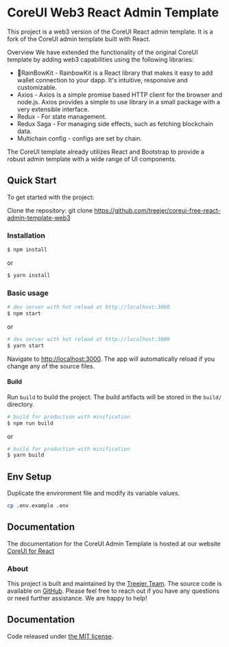 # CoreUI Web3 React Admin Template
This project is a web3 version of the CoreUI React admin template. It is a fork of the CoreUI admin template built with React.

Overview
We have extended the functionality of the original CoreUI template by adding web3 capabilities using the following libraries:

- 🌈RainBowKit - RainbowKit is a React library that makes it easy to add wallet connection to your dapp. It's intuitive, responsive and customizable.
- Axios - Axios is a simple promise based HTTP client for the browser and node.js. Axios provides a simple to use library in a small package with a very extensible interface.
- Redux - For state management.
- Redux Saga - For managing side effects, such as fetching blockchain data.
- Multichain config - configs are set by chain.

The CoreUI template already utilizes React and Bootstrap to provide a robust admin template with a wide range of UI components.

## Quick Start
To get started with the project:

Clone the repository: git clone https://github.com/treejer/coreui-free-react-admin-template-web3

### Installation

``` bash
$ npm install
```

or

``` bash
$ yarn install
```

### Basic usage

``` bash
# dev server with hot reload at http://localhost:3000
$ npm start 
```

or 

``` bash
# dev server with hot reload at http://localhost:3000
$ yarn start
```

Navigate to [http://localhost:3000](http://localhost:3000). The app will automatically reload if you change any of the source files.

#### Build

Run `build` to build the project. The build artifacts will be stored in the `build/` directory.

```bash
# build for production with minification
$ npm run build
```

or

```bash
# build for production with minification
$ yarn build
```

## Env Setup
Duplicate the environment file and modify its variable values.
```bash
cp .env.example .env
```

## Documentation

The documentation for the CoreUI Admin Template is hosted at our website [CoreUI for React](https://coreui.io/react/)


### About

This project is built and maintained by the [Treejer Team](https://github.com/treejer). The source code is available on [GitHub]([https://github.com/treejer](https://github.com/treejer/coreui-free-react-admin-template-web3)).
Please feel free to reach out if you have any questions or need further assistance. We are happy to help!

## Documentation

Code released under [the MIT license](https://github.com/coreui/coreui-free-react-admin-template/blob/master/LICENSE).
